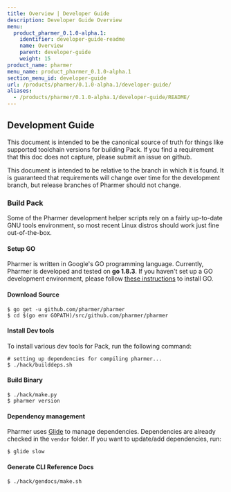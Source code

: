 ```yaml
---
title: Overview | Developer Guide
description: Developer Guide Overview
menu:
  product_pharmer_0.1.0-alpha.1:
    identifier: developer-guide-readme
    name: Overview
    parent: developer-guide
    weight: 15
product_name: pharmer
menu_name: product_pharmer_0.1.0-alpha.1
section_menu_id: developer-guide
url: /products/pharmer/0.1.0-alpha.1/developer-guide/
aliases:
  - /products/pharmer/0.1.0-alpha.1/developer-guide/README/
---
```


## Development Guide
This document is intended to be the canonical source of truth for things like supported toolchain versions for building Pack.
If you find a requirement that this doc does not capture, please submit an issue on github.

This document is intended to be relative to the branch in which it is found. It is guaranteed that requirements will change over time
for the development branch, but release branches of Pharmer should not change.

### Build Pack
Some of the Pharmer development helper scripts rely on a fairly up-to-date GNU tools environment, so most recent Linux distros should
work just fine out-of-the-box.

#### Setup GO
Pharmer is written in Google's GO programming language. Currently, Pharmer is developed and tested on **go 1.8.3**. If you haven't set up a GO
development environment, please follow [these instructions](https://golang.org/doc/code.html) to install GO.

#### Download Source

```console
$ go get -u github.com/pharmer/pharmer
$ cd $(go env GOPATH)/src/github.com/pharmer/pharmer
```

#### Install Dev tools
To install various dev tools for Pack, run the following command:

```console
# setting up dependencies for compiling pharmer...
$ ./hack/builddeps.sh
```

#### Build Binary
```
$ ./hack/make.py
$ pharmer version
```

#### Dependency management
Pharmer uses [Glide](https://github.com/Masterminds/glide) to manage dependencies. Dependencies are already checked in the `vendor` folder.
If you want to update/add dependencies, run:
```console
$ glide slow
```

#### Generate CLI Reference Docs
```console
$ ./hack/gendocs/make.sh
```
